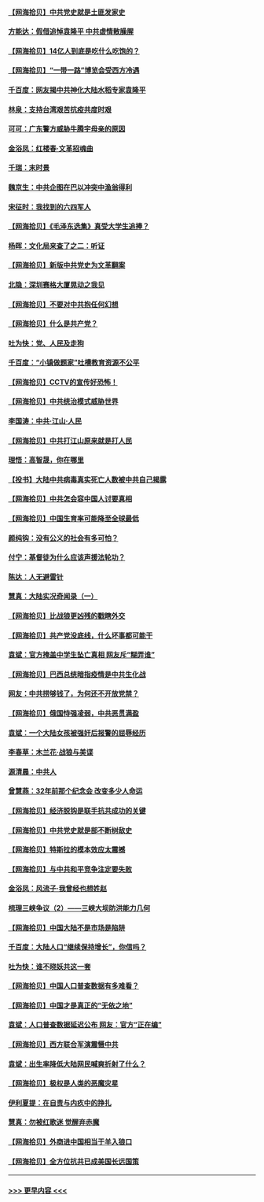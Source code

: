 #### [【网海拾贝】中共党史就是土匪发家史](../pages/nsc993/n12976478.md?t=05270702) 
#### [方能达：假借追悼袁隆平 中共虚情散臊腥](../pages/nsc993/n12976396.md?t=05270702) 
#### [【网海拾贝】14亿人到底是吃什么吃饱的？](../pages/nsc993/n12974125.md?t=05270702) 
#### [【网海拾贝】“一带一路”博览会受西方冷遇](../pages/nsc993/n12971787.md?t=05270702) 
#### [千百度：网友揭中共神化大陆水稻专家袁隆平](../pages/nsc993/n12971733.md?t=05270702) 
#### [林泉：支持台湾艰苦抗疫共度时艰](../pages/nsc993/n12971350.md?t=05270702) 
#### [可可：广东警方威胁牛腾宇母亲的原因](../pages/nsc993/n12971100.md?t=05270702) 
#### [金浴凤：红楼春·文革招魂曲](../pages/nsc993/n12970354.md?t=05270702) 
#### [千瑞：末时景](../pages/nsc993/n12970337.md?t=05270702) 
#### [魏京生：中共企图在巴以冲突中渔翁得利](../pages/nsc993/n12970286.md?t=05270702) 
#### [宋征时：我找到的六四军人](../pages/nsc993/n12970213.md?t=05270702) 
#### [【网海拾贝】《毛泽东选集》真受大学生追捧？](../pages/nsc993/n12968779.md?t=05270702) 
#### [杨晖：文化局来查了之二：听证](../pages/nsc993/n12966528.md?t=05270702) 
#### [【网海拾贝】新版中共党史为文革翻案](../pages/nsc993/n12967526.md?t=05270702) 
#### [北隐：深圳赛格大厦晃动之我见](../pages/nsc993/n12967393.md?t=05270702) 
#### [【网海拾贝】不要对中共抱任何幻想](../pages/nsc993/n12965222.md?t=05270702) 
#### [【网海拾贝】什么是共产党？](../pages/nsc993/n12962781.md?t=05270702) 
#### [吐为快：党、人民及走狗](../pages/nsc993/n12962747.md?t=05270702) 
#### [千百度：“小镇做题家”吐槽教育资源不公平](../pages/nsc993/n12962705.md?t=05270702) 
#### [【网海拾贝】CCTV的宣传好恐怖！](../pages/nsc993/n12959984.md?t=05270702) 
#### [【网海拾贝】中共统治模式威胁世界](../pages/nsc993/n12957622.md?t=05270702) 
#### [李国涛：中共‧江山‧人民](../pages/nsc993/n12957502.md?t=05270702) 
#### [【网海拾贝】中共打江山原来就是打人民](../pages/nsc993/n12954345.md?t=05270702) 
#### [理悟：高智晟，你在哪里](../pages/nsc993/n12953115.md?t=05270702) 
#### [【投书】大陆中共病毒真实死亡人数被中共自己揭露](../pages/nsc993/n12953050.md?t=05270702) 
#### [【网海拾贝】中共怎会容中国人讨要真相](../pages/nsc993/n12952161.md?t=05270702) 
#### [【网海拾贝】中国生育率可能降至全球最低](../pages/nsc993/n12948793.md?t=05270702) 
#### [颜纯钩：没有公义的社会有多可怕？](../pages/nsc993/n12947626.md?t=05270702) 
#### [付宁：基督徒为什么应该声援法轮功？](../pages/nsc993/n12947233.md?t=05270702) 
#### [陈达：人无避雷针](../pages/nsc993/n12947098.md?t=05270702) 
#### [慧真：大陆实况奇闻录（一）](../pages/nsc993/n12945811.md?t=05270702) 
#### [【网海拾贝】比战狼更凶残的戳瞎外交](../pages/nsc993/n12945717.md?t=05270702) 
#### [【网海拾贝】共产党没底线，什么坏事都可能干](../pages/nsc993/n12942090.md?t=05270702) 
#### [袁斌：官方掩盖中学生坠亡真相 网友斥“糊弄谁”](../pages/nsc993/n12942029.md?t=05270702) 
#### [【网海拾贝】巴西总统暗指疫情是中共生化战](../pages/nsc993/n12938999.md?t=05270702) 
#### [网友：中共捞够钱了，为何还不开放党禁？](../pages/nsc993/n12938952.md?t=05270702) 
#### [【网海拾贝】俄国恃强凌弱，中共恶贯满盈](../pages/nsc993/n12936626.md?t=05270702) 
#### [袁斌：一个大陆女孩被强奸后报警的屈辱经历](../pages/nsc993/n12936547.md?t=05270702) 
#### [李春草：木兰花·战狼与美谍](../pages/nsc993/n12935995.md?t=05270702) 
#### [源清晨：中共人](../pages/nsc993/n12935589.md?t=05270702) 
#### [曾慧燕：32年前那个纪念会 改变多少人命运](../pages/nsc993/n12934233.md?t=05270702) 
#### [【网海拾贝】经济脱钩是联手抗共成功的关键](../pages/nsc993/n12934176.md?t=05270702) 
#### [【网海拾贝】中共党史就是部不断树敌史](../pages/nsc993/n12932844.md?t=05270702) 
#### [【网海拾贝】特斯拉的模本效应太震撼](../pages/nsc993/n12925626.md?t=05270702) 
#### [【网海拾贝】与中共和平竞争注定要失败](../pages/nsc993/n12923326.md?t=05270702) 
#### [金浴凤：风流子‧我曾经也想姓赵](../pages/nsc993/n12920911.md?t=05270702) 
#### [梳理三峡争议（2）——三峡大坝防洪能力几何](../pages/nsc993/n12920173.md?t=05270702) 
#### [【网海拾贝】中国大陆不是市场是陷阱](../pages/nsc993/n12920143.md?t=05270702) 
#### [千百度：大陆人口“继续保持增长”，你信吗？](../pages/nsc993/n12918946.md?t=05270702) 
#### [吐为快：谁不晓妖共这一套](../pages/nsc993/n12918941.md?t=05270702) 
#### [【网海拾贝】中国人口普查数据有多难看？](../pages/nsc993/n12917822.md?t=05270702) 
#### [【网海拾贝】中国才是真正的“无依之地”](../pages/nsc993/n12915845.md?t=05270702) 
#### [袁斌：人口普查数据延迟公布 网友：官方“正在编”](../pages/nsc993/n12915748.md?t=05270702) 
#### [【网海拾贝】西方联合军演震慑中共](../pages/nsc993/n12913466.md?t=05270702) 
#### [袁斌：出生率降低大陆网民喊爽折射了什么？](../pages/nsc993/n12913365.md?t=05270702) 
#### [【网海拾贝】极权是人类的恶魔灾星](../pages/nsc993/n12910697.md?t=05270702) 
#### [伊利夏提：在自责与内疚中的挣扎](../pages/nsc993/n12910493.md?t=05270702) 
#### [慧真：勿被红歌迷 觉醒弃赤魔](../pages/nsc993/n12910485.md?t=05270702) 
#### [【网海拾贝】外商进中国相当于羊入狼口](../pages/nsc993/n12908274.md?t=05270702) 
#### [【网海拾贝】全方位抗共已成美国长远国策](../pages/nsc993/n12906878.md?t=05270702) 

----
#### [ >>> 更早内容 <<< ](../indexes/nsc993-earlier.md)
